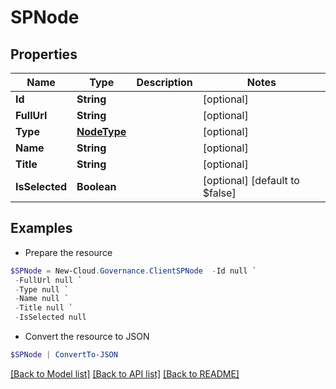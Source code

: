 # SPNode
## Properties

Name | Type | Description | Notes
------------ | ------------- | ------------- | -------------
**Id** | **String** |  | [optional] 
**FullUrl** | **String** |  | [optional] 
**Type** | [**NodeType**](NodeType.md) |  | [optional] 
**Name** | **String** |  | [optional] 
**Title** | **String** |  | [optional] 
**IsSelected** | **Boolean** |  | [optional] [default to $false]

## Examples

- Prepare the resource
```powershell
$SPNode = New-Cloud.Governance.ClientSPNode  -Id null `
 -FullUrl null `
 -Type null `
 -Name null `
 -Title null `
 -IsSelected null
```

- Convert the resource to JSON
```powershell
$SPNode | ConvertTo-JSON
```

[[Back to Model list]](../README.md#documentation-for-models) [[Back to API list]](../README.md#documentation-for-api-endpoints) [[Back to README]](../README.md)

